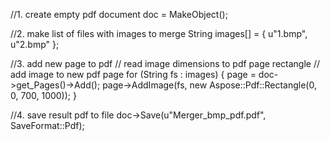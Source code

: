 
//1. create empty pdf document
doc = MakeObject<Document>();

//2. make list of files with images to merge
String images[] = { u"1.bmp", u"2.bmp" };

//3. add new page to pdf
// read image dimensions to pdf page rectangle
// add image to new pdf page
for (String fs : images) {
	page = doc->get_Pages()->Add();
	page->AddImage(fs, new Aspose::Pdf::Rectangle(0, 0, 700, 1000));
}

//4. save result pdf to file
doc->Save(u"Merger_bmp_pdf.pdf", SaveFormat::Pdf);
